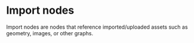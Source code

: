 # Import nodes


Import nodes are nodes that reference imported/uploaded assets such as geometry, images, or other graphs.
